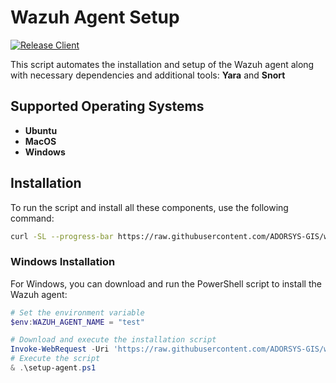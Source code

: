 # Wazuh Agent Setup

[![Release Client](https://github.com/ADORSYS-GIS/wazuh-cert-oauth2/actions/workflows/release.yml/badge.svg?branch=main)](https://github.com/ADORSYS-GIS/wazuh-cert-oauth2/actions/workflows/release.yml)


This script automates the installation and setup of the Wazuh agent along with necessary dependencies and additional tools: **Yara** and **Snort**

## Supported Operating Systems
- **Ubuntu**
- **MacOS** 
- **Windows**


## Installation
To run the script and install all these components, use the following command:
```bash
curl -SL --progress-bar https://raw.githubusercontent.com/ADORSYS-GIS/wazuh-agent/main/scripts/setup-agent.sh | WAZUH_AGENT_NAME=test bash
```
### Windows Installation

For Windows, you can download and run the PowerShell script to install the Wazuh agent:

```powershell
# Set the environment variable
$env:WAZUH_AGENT_NAME = "test"

# Download and execute the installation script
Invoke-WebRequest -Uri 'https://raw.githubusercontent.com/ADORSYS-GIS/wazuh-agent/refs/heads/main/setup-agent.ps1' -OutFile 'setup-agent.ps1'
# Execute the script
& .\setup-agent.ps1
```